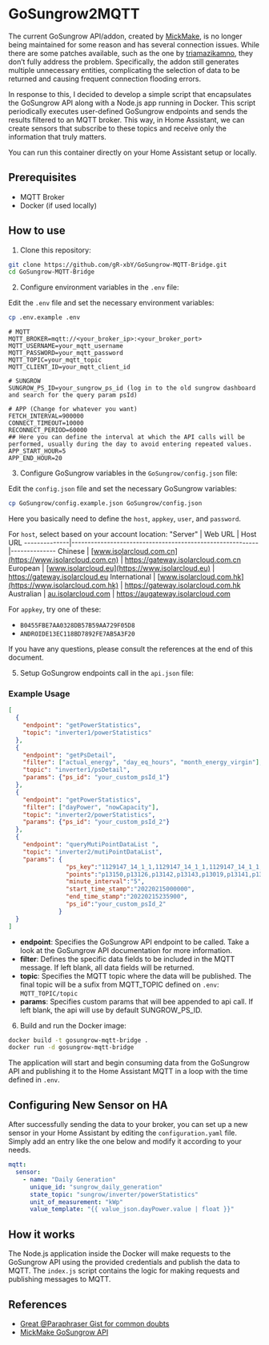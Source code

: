 # GoSungrow2MQTT

The current GoSungrow API/addon, created by [MickMake](https://github.com/MickMake/GoSungrow), is no longer being maintained for some reason and has several connection issues. While there are some patches available, such as the one by [triamazikamno](https://github.com/triamazikamno/GoSungrow), they don’t fully address the problem. Specifically, the addon still generates multiple unnecessary entities, complicating the selection of data to be returned and causing frequent connection flooding errors.

In response to this, I decided to develop a simple script that encapsulates the GoSungrow API along with a Node.js app running in Docker. This script periodically executes user-defined GoSungrow endpoints and sends the results filtered to an MQTT broker. This way, in Home Assistant, we can create sensors that subscribe to these topics and receive only the information that truly matters.

You can run this container directly on your Home Assistant setup or locally.

## Prerequisites

- MQTT Broker
- Docker (if used locally)

## How to use

1. Clone this repository:
```bash
git clone https://github.com/gR-xbY/GoSungrow-MQTT-Bridge.git
cd GoSungrow-MQTT-Bridge
```

2. Configure environment variables in the `.env` file:
   
Edit the `.env` file and set the necessary environment variables:

```bash
cp .env.example .env
```

```
# MQTT
MQTT_BROKER=mqtt://<your_broker_ip>:<your_broker_port>
MQTT_USERNAME=your_mqtt_username
MQTT_PASSWORD=your_mqtt_password
MQTT_TOPIC=your_mqtt_topic
MQTT_CLIENT_ID=your_mqtt_client_id

# SUNGROW
SUNGROW_PS_ID=your_sungrow_ps_id (log in to the old sungrow dashboard and search for the query param psId)

# APP (Change for whatever you want)
FETCH_INTERVAL=900000
CONNECT_TIMEOUT=10000
RECONNECT_PERIOD=60000
## Here you can define the interval at which the API calls will be performed, usually during the day to avoid entering repeated values.
APP_START_HOUR=5
APP_END_HOUR=20
```

3. Configure GoSungrow variables in the `GoSungrow/config.json` file:
   
Edit the `config.json` file and set the necessary GoSungrow variables:

```bash
cp GoSungrow/config.example.json GoSungrow/config.json
```
Here you basically need to define the `host`, `appkey`, `user`, and `password`.

For `host`, select based on your account location:
"Server"      | Web URL                                                  | Host URL
--------------|----------------------------------------------------------|--------------
Chinese       | [www.isolarcloud.com.cn](https://www.isolarcloud.com.cn) | https://gateway.isolarcloud.com.cn
European      | [www.isolarcloud.eu](https://www.isolarcloud.eu)         | https://gateway.isolarcloud.eu
International | [www.isolarcloud.com.hk](https://www.isolarcloud.com.hk) | https://gateway.isolarcloud.com.hk
Australian    | [au.isolarcloud.com](https://au.isolarcloud.com)         | https://augateway.isolarcloud.com

For `appkey`, try one of these:
* `B0455FBE7AA0328DB57B59AA729F05D8`
* `ANDROIDE13EC118BD7892FE7AB5A3F20`

If you have any questions, please consult the references at the end of this document.

5. Setup GoSungrow endpoints call in the `api.json` file:

### Example Usage
```json
[
  {
    "endpoint": "getPowerStatistics",
    "topic": "inverter1/powerStatistics"
  },
  {
    "endpoint": "getPsDetail",
    "filter": ["actual_energy", "day_eq_hours", "month_energy_virgin"],
    "topic": "inverter1/psDetail",
    "params": {"ps_id": "your_custom_psId_1"}
  },
  {
    "endpoint": "getPowerStatistics",
    "filter": ["dayPower", "nowCapacity"],
    "topic": "inverter2/powerStatistics",
    "params": {"ps_id": "your_custom_psId_2"}
  },
  {
    "endpoint": "queryMutiPointDataList ",
    "topic": "inverter2/mutiPointDataList",
    "params": {
                "ps_key":"1129147_14_1_1,1129147_14_1_1,1129147_14_1_1,1129147_14_1_1,1129147_14_1_1,1129147_14_1_1,1129147_14_1_1,1129147_14_1_1,1129147_14_1_1,1129147_11_0_0",
                "points":"p13150,p13126,p13142,p13143,p13019,p13141,p13121,p13003,p13149,p83106",
                "minute_interval":"5",
                "start_time_stamp":"20220215000000",
                "end_time_stamp":"20220215235900",
                "ps_id":"your_custom_psId_2"
              }
  }
]
```

- **endpoint**: Specifies the GoSungrow API endpoint to be called. Take a look at the GoSungrow API documentation for more information.
- **filter**: Defines the specific data fields to be included in the MQTT message. If left blank, all data fields will be returned.
- **topic**: Specifies the MQTT topic where the data will be published. The final topic will be a sufix from MQTT_TOPIC defined on `.env`: `MQTT_TOPIC/topic`
- **params**: Specifies custom params that will bee appended to api call. If left blank, the api will use by default SUNGROW_PS_ID.

6. Build and run the Docker image:
   
```bash
docker build -t gosungrow-mqtt-bridge .
docker run -d gosungrow-mqtt-bridge
```

The application will start and begin consuming data from the GoSungrow API and publishing it to the Home Assistant MQTT in a loop with the time defined in `.env`.

## Configuring New Sensor on HA

After successfully sending the data to your broker, you can set up a new sensor in your Home Assistant by editing the `configuration.yaml` file. Simply add an entry like the one below and modify it according to your needs.

```yaml
mqtt:
  sensor:
    - name: "Daily Generation"
      unique_id: "sungrow_daily_generation"
      state_topic: "sungrow/inverter/powerStatistics"
      unit_of_measurement: "kWp"
      value_template: "{{ value_json.dayPower.value | float }}"
```

## How it works

The Node.js application inside the Docker will make requests to the GoSungrow API using the provided credentials and publish the data to MQTT. The `index.js` script contains the logic for making requests and publishing messages to MQTT.

## References
- [Great @Paraphraser Gist for common doubts](https://gist.github.com/Paraphraser/cad3b0aa6428c58ee87bc835ac12ed37)
- [MickMake GoSungrow API](https://github.com/MickMake/GoSungrow)
